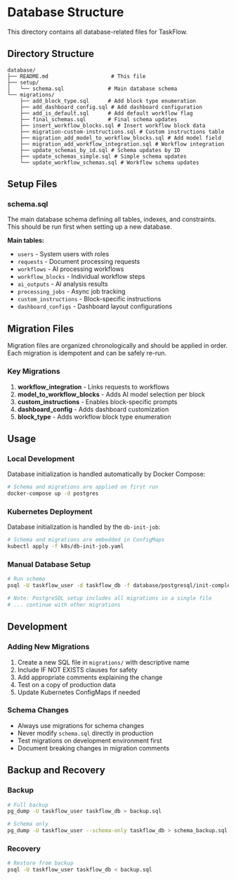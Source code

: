 # Database Structure

This directory contains all database-related files for TaskFlow.

## Directory Structure

```
database/
├── README.md                    # This file
├── setup/
│   └── schema.sql              # Main database schema
└── migrations/
    ├── add_block_type.sql      # Add block type enumeration
    ├── add_dashboard_config.sql # Add dashboard configuration
    ├── add_is_default.sql      # Add default workflow flag
    ├── final_schemas.sql       # Final schema updates
    ├── insert_workflow_blocks.sql # Insert workflow block data
    ├── migration-custom-instructions.sql # Custom instructions table
    ├── migration_add_model_to_workflow_blocks.sql # Add model field
    ├── migration_add_workflow_integration.sql # Workflow integration
    ├── update_schemas_by_id.sql # Schema updates by ID
    ├── update_schemas_simple.sql # Simple schema updates
    └── update_workflow_schemas.sql # Workflow schema updates
```

## Setup Files

### schema.sql
The main database schema defining all tables, indexes, and constraints. This should be run first when setting up a new database.

**Main tables:**
- `users` - System users with roles
- `requests` - Document processing requests
- `workflows` - AI processing workflows
- `workflow_blocks` - Individual workflow steps
- `ai_outputs` - AI analysis results
- `processing_jobs` - Async job tracking
- `custom_instructions` - Block-specific instructions
- `dashboard_configs` - Dashboard layout configurations

## Migration Files

Migration files are organized chronologically and should be applied in order. Each migration is idempotent and can be safely re-run.

### Key Migrations
1. **workflow_integration** - Links requests to workflows
2. **model_to_workflow_blocks** - Adds AI model selection per block
3. **custom_instructions** - Enables block-specific prompts
4. **dashboard_config** - Adds dashboard customization
5. **block_type** - Adds workflow block type enumeration

## Usage

### Local Development
Database initialization is handled automatically by Docker Compose:
```bash
# Schema and migrations are applied on first run
docker-compose up -d postgres
```

### Kubernetes Deployment
Database initialization is handled by the `db-init-job`:
```bash
# Schema and migrations are embedded in ConfigMaps
kubectl apply -f k8s/db-init-job.yaml
```

### Manual Database Setup
```bash
# Run schema
psql -U taskflow_user -d taskflow_db -f database/postgresql/init-complete.sql

# Note: PostgreSQL setup includes all migrations in a single file
# ... continue with other migrations
```

## Development

### Adding New Migrations
1. Create a new SQL file in `migrations/` with descriptive name
2. Include IF NOT EXISTS clauses for safety
3. Add appropriate comments explaining the change
4. Test on a copy of production data
5. Update Kubernetes ConfigMaps if needed

### Schema Changes
- Always use migrations for schema changes
- Never modify `schema.sql` directly in production
- Test migrations on development environment first
- Document breaking changes in migration comments

## Backup and Recovery

### Backup
```bash
# Full backup
pg_dump -U taskflow_user taskflow_db > backup.sql

# Schema only
pg_dump -U taskflow_user --schema-only taskflow_db > schema_backup.sql
```

### Recovery
```bash
# Restore from backup
psql -U taskflow_user taskflow_db < backup.sql
```
